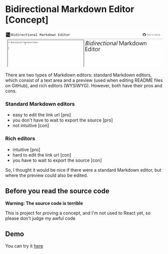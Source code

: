 # Bidirectional Markdown Editor [Concept]

![demo](/public/demo.gif)

There are two types of Markdown editors: standard Markdown editors, which consist of a text area and a preview (used when editing README files on GitHub), and rich editors (WYSIWYG). However, both have their pros and cons.

### Standard Markdown editors

- easy to edit the link url [pro]
- you don't have to wait to export the source [pro]
- not intuitive [con]

### Rich editors

- intuitive [pro]
- hard to edit the link url [con]
- you have to wait to export the source [con]

So, I thought it would be nice if there were a standard Markdown editor, but where the preview could also be edited.

## Before you read the source code

**Warning: The source code is terrible**

This is project for proving a concept, and I'm not used to React yet, so please don't judge my awful code

## Demo

You can try it [here](https://renkr.github.io/bidirectional-markdown-editor/)
